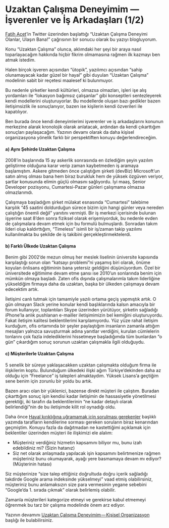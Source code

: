 # Uzaktan Çalışma Deneyimim — İşverenler ve İş Arkadaşları (1/2)

[Fatih Acet](http://fatihacet.com/)’in Twitter üzerinden başlattığı “Uzaktan
Çalışma Deneyimi Olanlar, Ulaşın Bana!” çağrısının bir sonucu olarak bu yazıyı
blogluyorum.

Konu “Uzaktan Çalışma” olunca, aklımdaki her şeyi bir araya nasıl toparlayacağım
hakkında hiçbir fikrim olmamasına rağmen ilk kazmayı ben atmak istedim.

Halen birçok işveren açısından “ütopik”, yazılımcı açısından “sahip olunamayacak
kadar güzel bir hayal” gibi duyulan “Uzaktan Çalışma” modelinin sabit bir
reçetesi maalesef ki bulunmuyor.

Bu nedenle şirketler kendi kültürleri, olmazsa olmazları, işleri işe alış
yordamları ile “lokasyon bağımsız çalışanlar” gibi konseptleri sentezleyerek
kendi modellerini oluşturuyorlar. Bu modellerde oluşan bazı gedikler bazen
iletişimsizlik ile sonuçlanıyor, bazen ise kişilerin kendi özverileri ile
kapatılıyor.

Ben burada önce kendi deneyimlerimi işverenler ve iş arkadaşlarını konunun
merkezine alarak kronolojik olarak anlatacak, ardından da kendi çıkarttığım
sonuçları paylaşacağım. Yazının devamı olarak da daha kişisel organizasyona
yönelik farklı bir perspektiften konuyu değerlendireceğim.

#### a) Aynı Şehirde Uzaktan Çalışma

2008’in başlarında 15 ay askerlik sonrasında en özlediğim şeyin yazılım
geliştirme olduğuna karar verip zaman kaybetmeden iş aramaya başlamıştım. Askere
gitmeden önce çalıştığım şirketi (devBiz) Microsoft’un satın almış olması bana
hem biraz burukluk hem de yüksek özgüven veriyor, şartlar konusunda elimin güçlü
olmasını sağlıyordu. İyi maaş, Senior Developer pozisyonu, Cumartesi-Pazar
günleri çalışmama olmazsa olmazlarımdı.

Çalışmaya başladığım şirket mülakat esnasında “Cumartesi” talebime karşılık “45
saatini doldurduğun sürece bizim için hangi günler veya nereden çalıştığın
önemli değil” yanıtını vermişti. Bir iş merkezi içerisinde bulunan işyerine saat
8’den sonra fiziksel olarak erişemiyorduk, bu nedenle evden de çalışmalara devam
etmek için bu formulü bulmuşlardı. Sonradan takım lideri olup kaldırttığım,
“Timeless” isimli bir iş/zaman takip yazılımı kullanılmakta bu şekilde de iş
takibini gerçekleştirmektelerdi.

#### b) Farklı Ülkede Uzaktan Çalışma

Benim gibi 2002’de mezun olmuş her meslek liselinin üniversite kapısında
karşılaştığı sorun olan “katsayı problemi”ni yaşamış biri olarak, önüme koyulan
önlisans eğitiminin bana yetersiz geldiğini düşünüyordum. Özel bir üniversitede
eğitimime devam etme şansı ise 2010’un sonlarında benim için mümkün olmaya
başladı. Zaten ofis dışında çalışmalarımla takım liderliğine yükseldiğim firmaya
daha da uzaktan, başka bir ülkeden çalışmaya devam edecektim artık.

İletişimi canlı tutmak için tamamiyle yazılı ortama geçiş yapmıştık artık. O gün
olmayan Slack yerine konular kendi başlıklarında kalsın amacıyla bir forum
kullanıyor, toplantıları Skype üzerinden yürütüyor, şirketin sağladığı iPhone’la
anlık pushlanan e-mailler iletişimimizin bel kemiğini oluşturuyordu. Fakat
iletişim kalitesi beklentilerimi karşılamıyordu. Yüz yüze rahat iletişim
kurduğum, ofis ortamında bir şeyler paylaştığım insanların zamanla attığım
mesajları yalnızca savuşturmak adına yanıtlar verdiğini, kurulan cümlelerin
tonlarını çok fazla irdelediklerini hissetmeye başladığımda tüm bunlardan “o
gün” çıkardığım sonuç sorunun uzaktan çalışmakla ilgili olduğuydu.

#### c) Müşterilerle Uzaktan Çalışma

5 senelik bir süreye yaklaşacakken uzaktan çalışmakta olduğum firma ile
ilişkilerim koptu. Bulunduğum ülkedeki ilişki ağım Türkiye’dekinden daha az
olduğu için “Freelance” iş talepleri almaktaydım. Yüksek Lisans’a geçtiğim sene
benim için zorunlu bir yoldu bu artık.

Bazen aracı olan bir yüklenici, bazense direkt müşteri ile çalıştım. Buradan
çıkarttığım sonuç işin kendisi kadar iletişimin de hassasiyetle yönetilmesi
gerektiği, iki tarafın da beklentilerinin “ne kadar detaylı olarak
belirlendiği”nin de bu iletişimde kilit rol oynadığı oldu.

Daha önce
[Hayal kırıklığına uğramamak için sorulması gerekenler](./20160221-hayal-kirikligina-ugramamak-icin-sorgulanmasi-gerekenler.md)
başlıklı yazımda tarafların kendilerine sorması gereken soruların biraz
kenarından geçmiştim. Konuyu fazla da dağıtmadan ne kastettiğimi açıklamak için
beklentiler üzerinden müşteri ile ilişkimizi ele alalım:

- Müşteriniz verdiğiniz hizmetin kapsamını biliyor mu, bunu izah edebildiniz mi?
  (Sizin hatanız)
- Siz net olarak anlaşmada yapılacak işin kapsamını belirtmenize rağmen
  müşteriniz bunu okumayarak, ayağı yere basmamaya devam mı ediyor? (Müşterinin
  hatası)

Siz müşterinize “size talep ettiğiniz doğrultuda doğru içerik sağladığı takdirde
Google arama indeksinde yükselmeyi” vaad etmiş olabilirsiniz, müşteriniz bunu
anlamaksızın size para vermesinin yegane sebebini “Google’da 1. sırada çıkmak”
olarak belirlemiş olabilir.

Zamanla müşterileri kategorize etmeyi ve gerekirse kabul etmemeyi öğrenmek bu
tarz bir çalışma modelinde önem arz ediyor.

Yazının devamını
[Uzaktan Çalışma Deneyimim — Kişisel Organizasyon](./20161012-uzaktan-calisma-02.md)
başlığı ile bulabilirsiniz.
